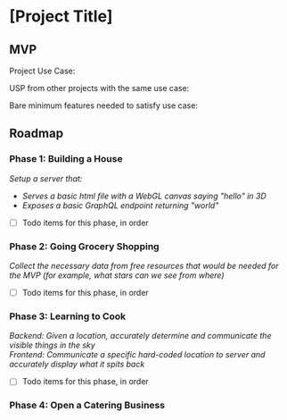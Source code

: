 # [Project Title]

## MVP
Project Use Case:

USP from other projects with the same use case: 

Bare minimum features needed to satisfy use case:

## Roadmap

### Phase 1: Building a House
*Setup a server that:*
  - *Serves a basic html file with a WebGL canvas saying "hello" in 3D*
  - *Exposes a basic GraphQL endpoint returning "world"*
- [ ] Todo items for this phase, in order

### Phase 2: Going Grocery Shopping
*Collect the necessary data from free resources that would be needed for the MVP (for example, what stars can we see from where)*
- [ ] Todo items for this phase, in order
      
### Phase 3: Learning to Cook
*Backend: Given a location, accurately determine and communicate the visible things in the sky* \
*Frontend: Communicate a specific hard-coded location to server and accurately display what it spits back*
- [ ] Todo items for this phase, in order

### Phase 4: Open a Catering Business

